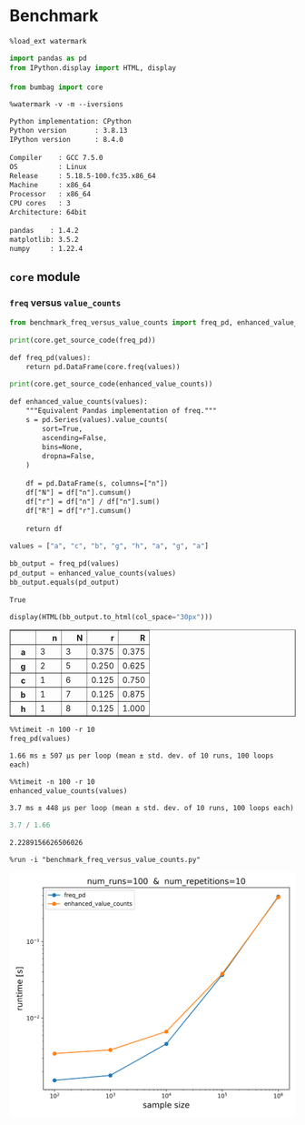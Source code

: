 # Benchmark

```ipython
%load_ext watermark
```


```python
import pandas as pd
from IPython.display import HTML, display

from bumbag import core
```

```ipython
%watermark -v -m --iversions
```
```text
Python implementation: CPython
Python version       : 3.8.13
IPython version      : 8.4.0

Compiler    : GCC 7.5.0
OS          : Linux
Release     : 5.18.5-100.fc35.x86_64
Machine     : x86_64
Processor   : x86_64
CPU cores   : 3
Architecture: 64bit

pandas    : 1.4.2
matplotlib: 3.5.2
numpy     : 1.22.4
```

## `core` module

### `freq` versus `value_counts`


```python
from benchmark_freq_versus_value_counts import freq_pd, enhanced_value_counts
```


```python
print(core.get_source_code(freq_pd))
```

    def freq_pd(values):
        return pd.DataFrame(core.freq(values))
    



```python
print(core.get_source_code(enhanced_value_counts))
```

    def enhanced_value_counts(values):
        """Equivalent Pandas implementation of freq."""
        s = pd.Series(values).value_counts(
            sort=True,
            ascending=False,
            bins=None,
            dropna=False,
        )
    
        df = pd.DataFrame(s, columns=["n"])
        df["N"] = df["n"].cumsum()
        df["r"] = df["n"] / df["n"].sum()
        df["R"] = df["r"].cumsum()
    
        return df
    



```python
values = ["a", "c", "b", "g", "h", "a", "g", "a"]
```


```python
bb_output = freq_pd(values)
pd_output = enhanced_value_counts(values)
bb_output.equals(pd_output)
```




    True




```python
display(HTML(bb_output.to_html(col_space="30px")))
```


<table border="1" class="dataframe">
  <thead>
    <tr style="text-align: right;">
      <th style="min-width: 30px;"></th>
      <th style="min-width: 30px;">n</th>
      <th style="min-width: 30px;">N</th>
      <th style="min-width: 30px;">r</th>
      <th style="min-width: 30px;">R</th>
    </tr>
  </thead>
  <tbody>
    <tr>
      <th>a</th>
      <td>3</td>
      <td>3</td>
      <td>0.375</td>
      <td>0.375</td>
    </tr>
    <tr>
      <th>g</th>
      <td>2</td>
      <td>5</td>
      <td>0.250</td>
      <td>0.625</td>
    </tr>
    <tr>
      <th>c</th>
      <td>1</td>
      <td>6</td>
      <td>0.125</td>
      <td>0.750</td>
    </tr>
    <tr>
      <th>b</th>
      <td>1</td>
      <td>7</td>
      <td>0.125</td>
      <td>0.875</td>
    </tr>
    <tr>
      <th>h</th>
      <td>1</td>
      <td>8</td>
      <td>0.125</td>
      <td>1.000</td>
    </tr>
  </tbody>
</table>


```ipython
%%timeit -n 100 -r 10
freq_pd(values)
```
```text
1.66 ms ± 507 µs per loop (mean ± std. dev. of 10 runs, 100 loops each)
```

```ipython
%%timeit -n 100 -r 10
enhanced_value_counts(values)
```
```text
3.7 ms ± 448 µs per loop (mean ± std. dev. of 10 runs, 100 loops each)
```


```python
3.7 / 1.66
```




    2.2289156626506026



```ipython
%run -i "benchmark_freq_versus_value_counts.py"
```

![Image](benchmark_freq_versus_value_counts.png)

